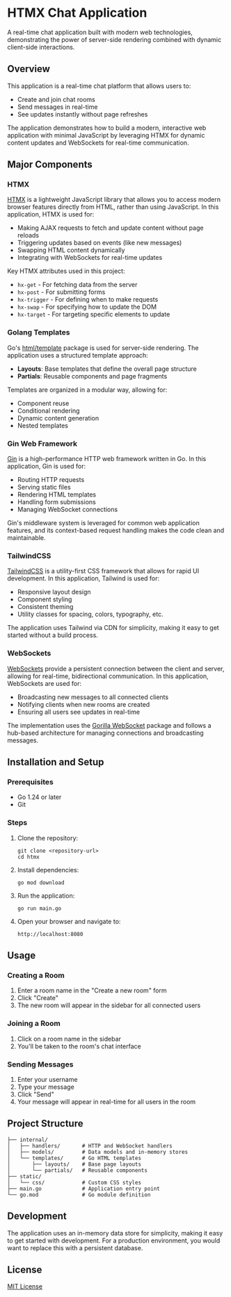 # HTMX Chat Application

A real-time chat application built with modern web technologies, demonstrating the power of server-side rendering combined with dynamic client-side interactions.

## Overview

This application is a real-time chat platform that allows users to:
- Create and join chat rooms
- Send messages in real-time
- See updates instantly without page refreshes

The application demonstrates how to build a modern, interactive web application with minimal JavaScript by leveraging HTMX for dynamic content updates and WebSockets for real-time communication.

## Major Components

### HTMX

[HTMX](https://htmx.org/) is a lightweight JavaScript library that allows you to access modern browser features directly from HTML, rather than using JavaScript. In this application, HTMX is used for:

- Making AJAX requests to fetch and update content without page reloads
- Triggering updates based on events (like new messages)
- Swapping HTML content dynamically
- Integrating with WebSockets for real-time updates

Key HTMX attributes used in this project:
- `hx-get` - For fetching data from the server
- `hx-post` - For submitting forms
- `hx-trigger` - For defining when to make requests
- `hx-swap` - For specifying how to update the DOM
- `hx-target` - For targeting specific elements to update

### Golang Templates

Go's [html/template](https://pkg.go.dev/html/template) package is used for server-side rendering. The application uses a structured template approach:

- **Layouts**: Base templates that define the overall page structure
- **Partials**: Reusable components and page fragments

Templates are organized in a modular way, allowing for:
- Component reuse
- Conditional rendering
- Dynamic content generation
- Nested templates

### Gin Web Framework

[Gin](https://github.com/gin-gonic/gin) is a high-performance HTTP web framework written in Go. In this application, Gin is used for:

- Routing HTTP requests
- Serving static files
- Rendering HTML templates
- Handling form submissions
- Managing WebSocket connections

Gin's middleware system is leveraged for common web application features, and its context-based request handling makes the code clean and maintainable.

### TailwindCSS

[TailwindCSS](https://tailwindcss.com/) is a utility-first CSS framework that allows for rapid UI development. In this application, Tailwind is used for:

- Responsive layout design
- Component styling
- Consistent theming
- Utility classes for spacing, colors, typography, etc.

The application uses Tailwind via CDN for simplicity, making it easy to get started without a build process.

### WebSockets

[WebSockets](https://developer.mozilla.org/en-US/docs/Web/API/WebSockets_API) provide a persistent connection between the client and server, allowing for real-time, bidirectional communication. In this application, WebSockets are used for:

- Broadcasting new messages to all connected clients
- Notifying clients when new rooms are created
- Ensuring all users see updates in real-time

The implementation uses the [Gorilla WebSocket](https://github.com/gorilla/websocket) package and follows a hub-based architecture for managing connections and broadcasting messages.

## Installation and Setup

### Prerequisites

- Go 1.24 or later
- Git

### Steps

1. Clone the repository:
   ```
   git clone <repository-url>
   cd htmx
   ```

2. Install dependencies:
   ```
   go mod download
   ```

3. Run the application:
   ```
   go run main.go
   ```

4. Open your browser and navigate to:
   ```
   http://localhost:8080
   ```

## Usage

### Creating a Room

1. Enter a room name in the "Create a new room" form
2. Click "Create"
3. The new room will appear in the sidebar for all connected users

### Joining a Room

1. Click on a room name in the sidebar
2. You'll be taken to the room's chat interface

### Sending Messages

1. Enter your username
2. Type your message
3. Click "Send"
4. Your message will appear in real-time for all users in the room

## Project Structure

```
├── internal/
│   ├── handlers/       # HTTP and WebSocket handlers
│   ├── models/         # Data models and in-memory stores
│   └── templates/      # Go HTML templates
│       ├── layouts/    # Base page layouts
│       └── partials/   # Reusable components
├── static/
│   └── css/            # Custom CSS styles
├── main.go             # Application entry point
└── go.mod              # Go module definition
```

## Development

The application uses an in-memory data store for simplicity, making it easy to get started with development. For a production environment, you would want to replace this with a persistent database.

## License

[MIT License](LICENSE)